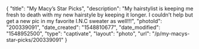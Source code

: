 {
    "title": "My Macy’s Star Picks",
    "description": "My hairstylist is keeping me fresh to death with my new hairstyle by keeping it longer. I couldn’t help but get a new pic in my favorite I.N.C sweater as well!!!",
    "photoId": "200339091",
    "date_created": "1548810677",
    "date_modified": "1548952500",
    "type": "captivate",
    "layout": "photo",
    "url": "\/p\/my-macys-star-picks\/200339091"
}